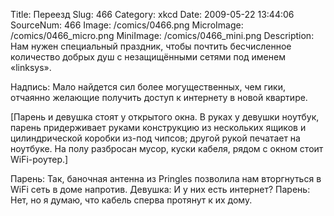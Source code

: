 Title: Переезд 
Slug: 466 
Category: xkcd 
Date: 2009-05-22 13:44:06 
SourceNum: 466 
Image: /comics/0466.png 
MicroImage: /comics/0466_micro.png 
MiniImage: /comics/0466_mini.png 
Description: Нам нужен специальный праздник, чтобы почтить бесчисленное количество добрых душ с незащищёнными сетями под именем «linksys». 

Надпись: Мало найдется сил более могущественных, чем гики, отчаянно желающие получить доступ к интернету в новой квартире.

[Парень и девушка стоят у открытого окна. В руках у девушки ноутбук, парень придерживает руками конструкцию из нескольких ящиков и цилиндрической коробки из-под чипсов; другой рукой печатает на ноутбуке. На полу разбросан мусор, куски кабеля, рядом с окном стоит WiFi-роутер.]

Парень: Так, баночная антенна из Pringles позволила нам вторгнуться в WiFi сеть в доме напротив.
Девушка: И у них есть интернет?
Парень: Нет, но я думаю, что кабель сперва протянут к их дому.
